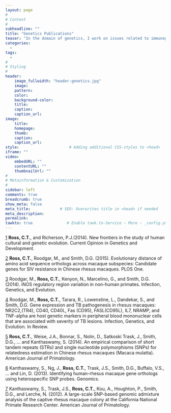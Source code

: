 ```yaml
---
layout: page
#
# Content
#
subheadline: ""
title: "Genetics Publications"
teaser: "In the domain of genetics, I work on issues related to immunogenetics, primate colony management, and gene-culture coevolution. Most of my work is in collaboration with the Molecular Anthropology Laboratory at UC DAvis."
categories:
  - 
tags:
  - 
#
# Styling
#
header:
    image_fullwidth: "header-genetics.jpg"
    image:
    pattern:
    color:
    background-color: 
    title:
    caption:
    caption_url:
image:
    title:
    homepage:
    thumb:
    caption:
    caption_url:
style:                      # Adding additional CSS-styles to <head>
iframe: ""
video:
    embedURL: ""
    contentURL: ""
    thumbnailUrl: ""
#
# Metainformation & Customization
#
sidebar: left
comments: true
breadcrumb: true
show_meta: false
meta_title:             # SEO: Overwrites title in <head> if needed
meta_description:
permalink:
tawkto: true               # Enable tawk.to-Service › More › _config.yml
---
```


[1][1] <strong>Ross, C.T.</strong>, and Richerson, P.J.(2014). New frontiers in the study of human cultural and
genetic evolution. Current Opinion in Genetics and Development.

[2][2] <strong>Ross, C.T.</strong>, Roodgar, M., and Smith, D.G. (2015). Evolutionary distance of amino acid
sequence orthologs across macaque subspecies: Candidate genes for SIV resistance in
Chinese rhesus macaques. PLOS One.

[3][3] Roodgar, M., <strong>Ross, C.T.</strong>, Kenyon, N., Marcelino, G., and Smith, D.G. (2014). iNOS
regulatory region variation in non-human primates. Infection, Genetics, and Evolution.

[4][4] Roodgar, M., <strong>Ross, C.T.</strong>, Tarara, R., Lowenstine, L., Dandekar, S., and Smith, D.G.
Gene expression and TB pathogenesis in rhesus macaques: NR2C2,(TR4), CD40, CD40L,
Fas (CD95), FASL(CD95L), IL7, NRAMP, and TNF-alpha are host genetic markers in
peripheral blood mononuclear cells that are associated with severity of TB lesions.
Infection, Genetics, and Evolution. In Review.

[5][5] <strong>Ross, C.T.</strong>, Weise, J.A., Bonnar, S., Nolin, D., Satkoski Trask, J., Smith, D.G., ... and
Kanthaswamy, S. (2014). An empirical comparison of short tandem repeats (STRs) and
single nucleotide polymorphisms (SNPs) for relatedness estimation in Chinese rhesus
macaques (Macaca mulatta). American Journal of Primatology.

[6][6] Kanthaswamy, S., Ng, J., <strong>Ross, C.T.</strong>, Trask, J.S., Smith, D.G., Buffalo, V.S., ... and
Lin, D. (2013). Identifying human-rhesus macaque gene orthologs using heterospecific
SNP probes. Genomics.

[7][7] Kanthaswamy, S., Trask, J.S., <strong>Ross, C.T.</strong>, Kou, A., Houghton, P., Smith, D.G., and
Lerche, N. (2012). A large-scale SNP-based genomic admixture analysis of the captive
rhesus macaque colony at the California National Primate Research Center. American
Journal of Primatology.


 [1]: http://codytross.com/genetics/geneculture/
 [2]: http://codytross.com/genetics/siv/
 [3]: http://codytross.com/genetics/inos/
 [4]: http://codytross.com/genetics/tb/
 [5]: http://codytross.com/genetics/relatedness/
 [6]: http://codytross.com/genetics/orthologs/
 [7]: http://codytross.com/genetics/admixture/
